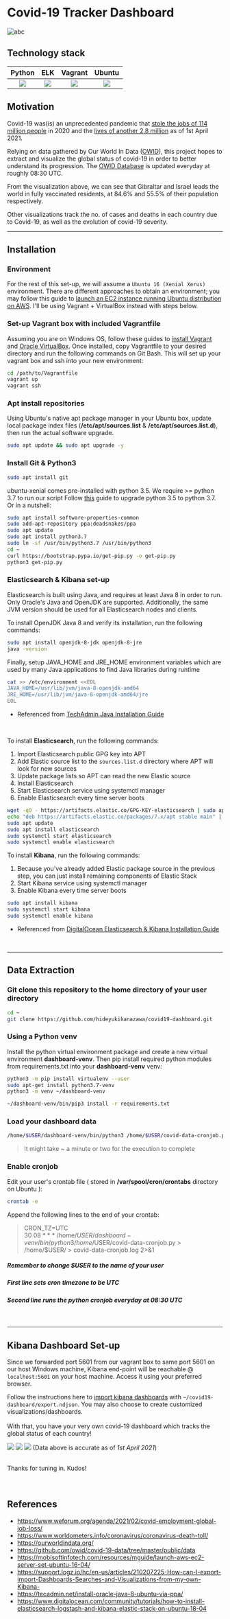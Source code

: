 # Covid-19 Tracker Dashboard

![abc](images/dashboard-4.png)

## Technology stack
Python | ELK | Vagrant | Ubuntu
:-------------------------:|:-------------------------:|:-------------------------:|:-------------------------:
![](images/python.png)  |  ![](images/elk.png)  | ![](images/vagrant.png) | ![](images/ubuntu.png)

## Motivation
Covid-19 was(is) an unprecedented pandemic that [stole the jobs of 114 million people] in 2020 and the [lives of another 2.8 million] as of 1st April 2021.


Relying on data gathered by Our World In Data ([OWID]), this project hopes to extract and visualize the global status of covid-19 in order to better understand its progression.
The [OWID Database] is updated everyday at roughly 08:30 UTC.

From the visualization above, we can see that Gibraltar and Israel leads the world in fully vaccinated residents, at 84.6% and 55.5% of their population respectively.
 </br>

Other visualizations track the no. of cases and deaths in each country due to Covid-19, as well as the evolution of covid-19 severity.

----

## Installation
### Environment
For the rest of this set-up, we will assume a ```Ubuntu 16 (Xenial Xerus)``` environment. There are different approaches to obtain an environment; you may follow this guide to [launch an EC2 instance running Ubuntu distribution on AWS]. I'll be using Vagrant + VirtualBox instead with steps below.

### Set-up Vagrant box with included Vagrantfile
Assuming you are on Windows OS, follow these guides to [install Vagrant](https://www.vagrantup.com/downloads) and [Oracle VirtualBox](https://www.virtualbox.org/wiki/Downloads). Once installed, copy Vagrantfile to your desired directory and run the following commands on Git Bash. This will set up your vagrant box and ssh into your new environment:
```bash
cd /path/to/Vagrantfile
vagrant up
vagrant ssh
```
### Apt install repositories
Using Ubuntu's native apt package manager in your Ubuntu box, update local package index files (**/etc/apt/sources.list** & **/etc/apt/sources.list.d**), then run the actual software upgrade.
```bash
sudo apt update && sudo apt upgrade -y
```
### Install Git & Python3
```bash
sudo apt install git 
```

ubuntu-xenial comes pre-installed with python 3.5. We require >= python 3.7 to run our script
Follow [this](https://pip.pypa.io/en/stable/installing/#using-linux-package-managers) guide to upgrade python 3.5 to python 3.7. Or in a nutshell:
```bash
sudo apt install software-properties-common
sudo add-apt-repository ppa:deadsnakes/ppa
sudo apt update
sudo apt install python3.7
sudo ln -sf /usr/bin/python3.7 /usr/bin/python3
cd ~
curl https://bootstrap.pypa.io/get-pip.py -o get-pip.py
python3 get-pip.py
```

### Elasticsearch & Kibana set-up
Elasticsearch is built using Java, and requires at least Java 8 in order to run. Only Oracle's Java and OpenJDK are supported. Additionally, the same JVM version should be used for all Elasticsearch nodes and clients. 

To install OpenJDK Java 8 and verify its installation, run the following commands:
``` bash
sudo apt install openjdk-8-jdk openjdk-8-jre
java -version
```
Finally, setup JAVA_HOME and JRE_HOME environment variables which are used by many Java applications to find Java libraries during runtime
```bash
cat >> /etc/environment <<EOL
JAVA_HOME=/usr/lib/jvm/java-8-openjdk-amd64
JRE_HOME=/usr/lib/jvm/java-8-openjdk-amd64/jre
EOL
```
- Referenced from [TechAdmin Java Installation Guide] 

<br>

To install **Elasticsearch**, run the following commands:
1. Import Elasticsearch public GPG key into APT
2. Add Elastic source list to the ```sources.list.d``` directory where APT will look for new sources
3. Update package lists so APT can read the new Elastic source
4. Install Elasticsearch
5. Start Elasticsearch service using systemctl manager
6. Enable Elasticsearch every time server boots
```bash
wget -qO - https://artifacts.elastic.co/GPG-KEY-elasticsearch | sudo apt-key add -
echo "deb https://artifacts.elastic.co/packages/7.x/apt stable main" | sudo tee -a /etc/apt/sources.list.d/elastic-7.x.list
sudo apt update
sudo apt install elasticsearch
sudo systemctl start elasticsearch
sudo systemctl enable elasticsearch
```

To install **Kibana**, run the following commands:
1. Because you've already added Elastic package source in the previous step, you can just install remaining components of Elastic Stack
2. Start Kibana service using systemctl manager
3. Enable Kibana every time server boots
```bash
sudo apt install kibana
sudo systemctl start kibana
sudo systemctl enable kibana
```
- Referenced from [DigitalOcean Elasticsearch & Kibana Installation Guide]

<br>

----

## Data Extraction
### Git clone this repository to the home directory of your user directory
```bash
cd ~
git clone https://github.com/hideyukikanazawa/covid19-dashboard.git
```
### Using a Python venv
Install the python virtual environment package and create a new virtual environment **dashboard-venv**. Then pip install required python modules from requirements.txt into your **dashboard-venv** venv:
```bash
python3 -m pip install virtualenv --user
sudo apt-get install python3.7-venv
python3 -m venv ~/dashboard-venv

~/dashboard-venv/bin/pip3 install -r requirements.txt
```


### Load your dashboard data
```bash
/home/$USER/dashboard-venv/bin/python3 /home/$USER/covid-data-cronjob.py > /home/$USER/covid-data-cronjob.log 2>&1
```
> It might take ~ a minute or two for the execution to complete

### Enable cronjob

Edit your user's crontab file ( stored in **/var/spool/cron/crontabs** directory on Ubuntu ):
```bash
crontab -e
```

Append the following lines to the end of your crontab:
>CRON_TZ=UTC<br>
>30 08 * * * /home/$USER/dashboard-venv/bin/python3 /home/$USER/covid-data-cronjob.py > /home/$USER/ > covid-data-cronjob.log 2>&1
>
##### Remember to change $USER to the name of your user
##### First line sets cron timezone to be UTC<br>
##### Second line runs the python cronjob everyday at 08:30 UTC
<br>

----

## Kibana Dashboard Set-up
Since we forwarded port 5601 from our vagrant box to same port 5601 on our host Windows machine, Kibana end-point will be reachable @ ```localhost:5601``` on your host machine. Access it using your preferred browser.

Follow the instructions here to [import kibana dashboards] with ```~/covid19-dashboard/export.ndjson```. You may also choose to create customized visualizations/dashboards.
<br><br>
With that, you have your very own covid-19 dashboard which tracks the global status of each country!

![](images/dashboard-1.png)
![](images/dashboard-2.png)
![](images/dashboard-3.png)
(Data above is accurate as of *1st April 2021*)

<br>
Thanks for tuning in. Kudos!
<br><br><br>


## References
- https://www.weforum.org/agenda/2021/02/covid-employment-global-job-loss/
- https://www.worldometers.info/coronavirus/coronavirus-death-toll/
- https://ourworldindata.org/
- https://github.com/owid/covid-19-data/tree/master/public/data
- https://mobisoftinfotech.com/resources/mguide/launch-aws-ec2-server-set-ubuntu-16-04/
- https://support.logz.io/hc/en-us/articles/210207225-How-can-I-export-import-Dashboards-Searches-and-Visualizations-from-my-own-Kibana-
- https://tecadmin.net/install-oracle-java-8-ubuntu-via-ppa/
- https://www.digitalocean.com/community/tutorials/how-to-install-elasticsearch-logstash-and-kibana-elastic-stack-on-ubuntu-18-04

[stole the jobs of 114 million people]: https://www.weforum.org/agenda/2021/02/covid-employment-global-job-loss/
[lives of another 2.8 million]: https://www.worldometers.info/coronavirus/coronavirus-death-toll/
[OWID]: https://ourworldindata.org/
[OWID Database]: https://github.com/owid/covid-19-data/tree/master/public/data
[launch an EC2 instance running Ubuntu distribution on AWS]: https://mobisoftinfotech.com/resources/mguide/launch-aws-ec2-server-set-ubuntu-16-04/
[import kibana dashboards]: https://support.logz.io/hc/en-us/articles/210207225-How-can-I-export-import-Dashboards-Searches-and-Visualizations-from-my-own-Kibana-
[TechAdmin Java Installation Guide]: https://tecadmin.net/install-oracle-java-8-ubuntu-via-ppa/
[DigitalOcean Elasticsearch & Kibana Installation Guide]: https://www.digitalocean.com/community/tutorials/how-to-install-elasticsearch-logstash-and-kibana-elastic-stack-on-ubuntu-18-04